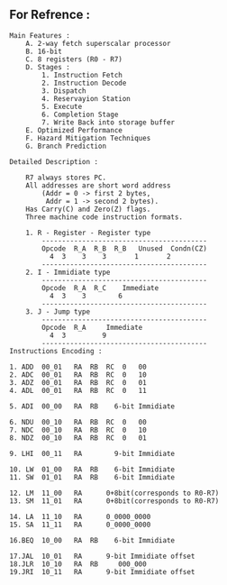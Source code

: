 

For Refrence :
----------------

	Main Features :
		A. 2-way fetch superscalar processor
		B. 16-bit
		C. 8 registers (R0 - R7)
		D. Stages : 
			1. Instruction Fetch
			2. Instruction Decode
			3. Dispatch
			4. Reservayion Station
			5. Execute
			6. Completion Stage
			7. Write Back into storage buffer
		E. Optimized Performance
		F. Hazard Mitigation Techniques
		G. Branch Prediction

	Detailed Description :
		
		R7 always stores PC.
		All addresses are short word address 
			(Addr = 0 -> first 2 bytes, 
			 Addr = 1 -> second 2 bytes).
		Has Carry(C) and Zero(Z) flags.
		Three machine code instruction formats.
			
		1. R - Register - Register type
			-----------------------------------------
		 	Opcode	R_A  R_B  R_B   Unused	Condn(CZ)
			  4	 3    3    3	   1	   2	
			-----------------------------------------
		2. I - Immidiate type
			-----------------------------------------
			Opcode	R_A  R_C	Immediate
			  4	 3    3		   6
			-----------------------------------------
		3. J - Jump type
			-----------------------------------------
			Opcode	R_A		Immediate
			  4	 3		   9
			-----------------------------------------
	Instructions Encoding :
	
	1. ADD	00_01	RA	RB	RC	0	00
	2. ADC	00_01	RA	RB	RC	0	10
	3. ADZ	00_01	RA	RB	RC	0	01
	4. ADL  00_01	RA	RB	RC	0	11

	5. ADI	00_00	RA	RB	  6-bit Immidiate

	6. NDU	00_10	RA	RB	RC	0	00
	7. NDC	00_10	RA	RB	RC	0	10
	8. NDZ	00_10	RA	RB	RC	0	01

	9. LHI	00_11	RA	      9-bit Immidiate

	10. LW	01_00	RA	RB	  6-bit Immidiate
	11. SW	01_01	RA	RB	  6-bit Immidiate

	12. LM	11_00	RA      0+8bit(corresponds to R0-R7)
	13. SM	11_01	RA      0+8bit(corresponds to R0-R7)

	14. LA	11_10	RA		0_0000_0000
	15. SA	11_11	RA		0_0000_0000

	16.BEQ	10_00	RA	RB	  6-bit Immidiate

	17.JAL	10_01	RA	    9-bit Immidiate offset
	18.JLR	10_10	RA	RB	   000_000	
	19.JRI	10_11	RA	    9-bit Immidiate offset
